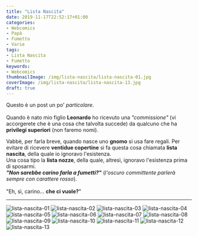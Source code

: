 ```yaml
---
title: "Lista Nascita"
date: 2019-11-17T22:52:17+01:00
categories:
- Webcomics
- Papà
- Fumetto
- Varie
tags:
- Lista Nascita
- Fumetto
keywords:
- Webcomics
thumbnailImage: /img/lista-nascita/lista-nascita-01.jpg
coverImage: /img/lista-nascita/lista-nascita-13.jpg
draft: true
---
```

Questo è un post un po' *particolare*.\
\
Quando è nato mio figlio <span class="rosso">**Leonardo**</span> ho ricevuto una *"commissione"* (vi accorgerete che è una cosa che talvolta succede) da qualcuno che ha **privilegi superiori** (non faremo nomi).
<!--more-->

Vabbè, per farla breve, quando nasce uno **gnomo** si usa fare regali. Per evitare di ricevere **ventidue copertine** si fa questa cosa chiamata **lista nascita**, della quale io ignoravo l'esistenza.\
Una cosa tipo la **lista nozze**, della quale, altresì, ignoravo l'esistenza prima di sposarmi.\
<span class="rosso">***"Non sarebbe carino farla a fumetti?"***</span> (*l'oscuro committente parlerà sempre con carattere <span class="rosso">rosso</span>*).\
\
"Eh, sì, carino... **che ci vuole?**"
____
![lista-nascita-01](/img/lista-nascita/lista-nascita-01.jpg)
![lista-nascita-02](/img/lista-nascita/lista-nascita-02.jpg)
![lista-nascita-03](/img/lista-nascita/lista-nascita-03.jpg)
![lista-nascita-04](/img/lista-nascita/lista-nascita-04.jpg)
![lista-nascita-05](/img/lista-nascita/lista-nascita-05.jpg)
![lista-nascita-06](/img/lista-nascita/lista-nascita-06.jpg)
![lista-nascita-07](/img/lista-nascita/lista-nascita-07.jpg)
![lista-nascita-08](/img/lista-nascita/lista-nascita-08.jpg)
![lista-nascita-09](/img/lista-nascita/lista-nascita-09.jpg)
![lista-nascita-10](/img/lista-nascita/lista-nascita-10.jpg)
![lista-nascita-11](/img/lista-nascita/lista-nascita-11.jpg)
![lista-nascita-12](/img/lista-nascita/lista-nascita-12.jpg)
![lista-nascita-13](/img/lista-nascita/lista-nascita-13.jpg)
